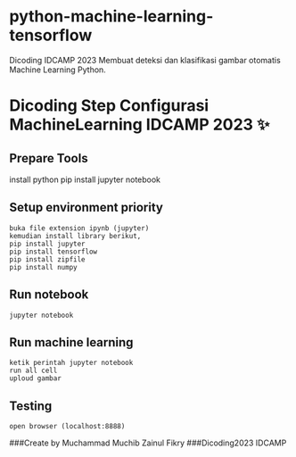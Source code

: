 # python-machine-learning-tensorflow
Dicoding IDCAMP 2023 Membuat deteksi dan klasifikasi gambar otomatis Machine Learning Python.

# Dicoding Step Configurasi MachineLearning IDCAMP 2023 ✨

## Prepare Tools
install python pip
install jupyter notebook

## Setup environment priority
```
buka file extension ipynb (jupyter)
kemudian install library berikut,
pip install jupyter
pip install tensorflow
pip install zipfile
pip install numpy
```

## Run notebook
```
jupyter notebook
```

## Run machine learning
```
ketik perintah jupyter notebook
run all cell
uploud gambar
```

## Testing
```
open browser (localhost:8888)
```

###Create by Muchammad Muchib Zainul Fikry
###Dicoding2023 IDCAMP
